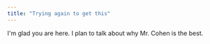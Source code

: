 ```yaml
---
title: "Trying again to get this"
---
```


I'm glad you are here. I plan to talk about why Mr. Cohen is the best.
